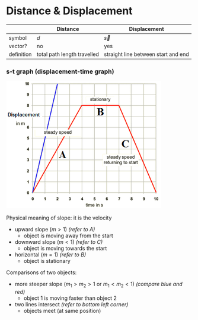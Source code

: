 # Distance & Displacement

|            | Distance                    | Displacement                        |
| ---------- | --------------------------- | ----------------------------------- |
| symbol     | $d$                         | $\vec s$                            |
| vector?    | no                          | yes                                 |
| definition | total path length travelled | straight line between start and end |


### s-t graph (displacement-time graph)

![](assets/s-t%20graph%201.png)

Physical meaning of slope: it is the velocity
- upward slope ($m > 1$) *(refer to $A$)*
	- object is moving away from the start
- downward slope ($m < 1$) *(refer to $C$)*
	- object is moving towards the start
- horizontal ($m = 1$) *(refer to $B$)*
	- object is stationary

Comparisons of two objects:
- more steeper slope ($m_1 > m_2 > 1$ or $m_1 < m_2 < 1$) *(compare blue and red)*
	- object 1 is moving faster than object 2
- two lines intersect *(refer to bottom left corner)*
	- objects meet (at same position)


